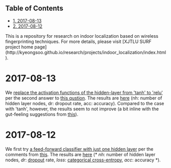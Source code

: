 <div id="table-of-contents">
<h2>Table of Contents</h2>
<div id="text-table-of-contents">
<ul>
<li><a href="#orgb760917">1. 2017-08-13</a></li>
<li><a href="#org7feed11">2. 2017-08-12</a></li>
</ul>
</div>
</div>
This is a repository for research on indoor localization based on wireless
fingerprinting techniques. For more details, please visit [XJTLU SURF project home page](http://kyeongsoo.github.io/research/projects/indoor_localization/index.html).


<a id="orgb760917"></a>

# 2017-08-13

We [replace the activation functions of the hidden-layer from 'tanh' to 'relu'](./python/indoor_localization-2.ipynb)
per the second answer to [this qustion](https://stats.stackexchange.com/questions/218542/which-activation-function-for-output-layer). The results are [here](./results/indoor_localization-2_20170813.csv) (nh: number of
hidden layer nodes, dr: dropout rate, acc: accuracy). Compared to the case with
'tanh', however, the results seem to not improve (a bit inline with the
gut-feeling suggestions from [this](https://datascience.stackexchange.com/questions/10048/what-is-the-best-keras-model-for-multi-class-classification)).


<a id="org7feed11"></a>

# 2017-08-12

We first try [a feed-forward classifier with just one hidden layer](./python/indoor_localization-1.ipynb) per the
comments from [this](https://stats.stackexchange.com/questions/181/how-to-choose-the-number-of-hidden-layers-and-nodes-in-a-feedforward-neural-netw). The results are [here](./results/indoor_localization-1_20170812.csv) (\* *nh*: number of hidden layer nodes,
*dr*: [dropout](https://en.wikipedia.org/wiki/Dropout_(neural_networks)) rate, *loss*: [categorical cross-entropy](http://deeplearning.net/software/theano/library/tensor/nnet/nnet.html#theano.tensor.nnet.nnet.categorical_crossentropy), *acc*: accuracy \*).

